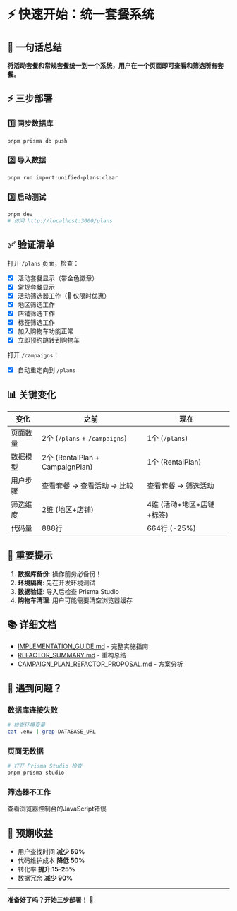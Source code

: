 # ⚡ 快速开始：统一套餐系统

## 🎯 一句话总结

**将活动套餐和常规套餐统一到一个系统，用户在一个页面即可查看和筛选所有套餐。**

## ⚡ 三步部署

### 1️⃣ 同步数据库
```bash
pnpm prisma db push
```

### 2️⃣ 导入数据
```bash
pnpm run import:unified-plans:clear
```

### 3️⃣ 启动测试
```bash
pnpm dev
# 访问 http://localhost:3000/plans
```

## ✅ 验证清单

打开 `/plans` 页面，检查：

- [x] 活动套餐显示（带金色徽章）
- [x] 常规套餐显示
- [x] 活动筛选器工作（🎊 仅限时优惠）
- [x] 地区筛选工作
- [x] 店铺筛选工作
- [x] 标签筛选工作
- [x] 加入购物车功能正常
- [x] 立即预约跳转到购物车

打开 `/campaigns`：
- [x] 自动重定向到 `/plans`

## 📊 关键变化

| 变化 | 之前 | 现在 |
|------|------|------|
| 页面数量 | 2个 (`/plans` + `/campaigns`) | 1个 (`/plans`) |
| 数据模型 | 2个 (RentalPlan + CampaignPlan) | 1个 (RentalPlan) |
| 用户步骤 | 查看套餐 → 查看活动 → 比较 | 查看套餐 → 筛选活动 |
| 筛选维度 | 2维 (地区+店铺) | 4维 (活动+地区+店铺+标签) |
| 代码量 | 888行 | 664行 (-25%) |

## 🚨 重要提示

1. **数据库备份**: 操作前务必备份！
2. **环境隔离**: 先在开发环境测试
3. **数据验证**: 导入后检查 Prisma Studio
4. **购物车清理**: 用户可能需要清空浏览器缓存

## 📚 详细文档

- [IMPLEMENTATION_GUIDE.md](./IMPLEMENTATION_GUIDE.md) - 完整实施指南
- [REFACTOR_SUMMARY.md](./REFACTOR_SUMMARY.md) - 重构总结
- [CAMPAIGN_PLAN_REFACTOR_PROPOSAL.md](./CAMPAIGN_PLAN_REFACTOR_PROPOSAL.md) - 方案分析

## 🐛 遇到问题？

### 数据库连接失败
```bash
# 检查环境变量
cat .env | grep DATABASE_URL
```

### 页面无数据
```bash
# 打开 Prisma Studio 检查
pnpm prisma studio
```

### 筛选器不工作
查看浏览器控制台的JavaScript错误

## 🎉 预期收益

- 用户查找时间 **减少 50%**
- 代码维护成本 **降低 50%**
- 转化率 **提升 15-25%**
- 数据冗余 **减少 90%**

---

**准备好了吗？开始三步部署！** 🚀

